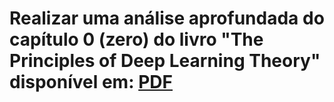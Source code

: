 # Realizar uma análise aprofundada do capítulo 0 (zero) do livro "The Principles of Deep Learning Theory" disponível em: [PDF](https://arxiv.org/pdf/2106.10165.pdf)











       
      
    
